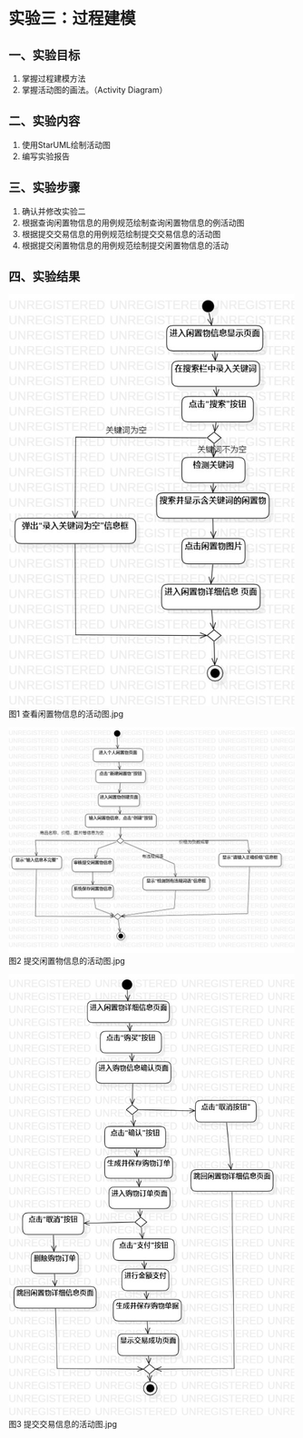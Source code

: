 # 实验三：过程建模

## 一、实验目标

1. 掌握过程建模方法
2. 掌握活动图的画法。（Activity Diagram）

## 二、实验内容

1. 使用StarUML绘制活动图
2. 编写实验报告

## 三、实验步骤

1. 确认并修改实验二
2. 根据查询闲置物信息的用例规范绘制查询闲置物信息的例活动图
3. 根据提交交易信息的用例规范绘制提交交易信息的活动图
4. 根据提交闲置物信息的用例规范绘制提交闲置物信息的活动

## 四、实验结果

![活动图](./lab3查看闲置物信息的活动图.jpg)  
图1  查看闲置物信息的活动图.jpg

![活动图](./lab3提交闲置物信息的活动图.jpg)  
图2  提交闲置物信息的活动图.jpg

![活动图](./lab3提交交易信息的活动图.jpg)  
图3  提交交易信息的活动图.jpg
